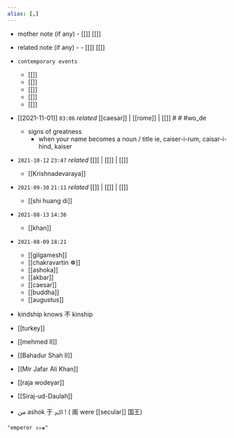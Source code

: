 ```yaml
---
alias: [,]
---
```

- mother note (if any)
		- [[]] [[]]
- related note (if any) -
		- [[]] [[]]
- `contemporary events`
	- [[]]
	- [[]]
	- [[]]
	- [[]]
	- [[]]

- [[2021-11-01]]  `03:06` _related_ [[caesar]] | [[rome]] | [[]] # # #wo_de 
	- signs of greatness
		- when your name becomes a noun / title ie, caiser-i-rum, caisar-i-hind, kaiser

- `2021-10-12`  `23:47` _related_ [[]] | [[]] | [[]]
	- [[Krishnadevaraya]]
- `2021-09-30`  `21:11` _related_ [[]] | [[]] | [[]]
	- [[shi huang di]]
- `2021-08-13`  `14:36`
	- [[khan]]
- `2021-08-09`  `18:21`
	- [[gilgamesh]]
	- [[chakravartin ☸]]
	- [[ashoka]]
	- [[akbar]]
	- [[caesar]]
	- [[buddha]]
	- [[augustus]]
- kindship knows 不 kinship
- [[turkey]]
- [[mehmed II]]
- [[Bahadur Shah II]]
- [[Mir Jafar Ali Khan]]
- [[raja wodeyar]]
- [[Siraj-ud-Daulah]]
- من ashok 于 ﷳ ! ( 兩 were [[secular]] 国王)

```query
"emperor ♔♕♚"
```